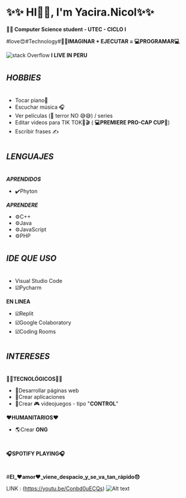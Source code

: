 # ✨✨ HI👋🏼, I'm Yacira.Nicol✨✨
**👨‍🎓 Computer Science student - UTEC - CICLO I**

#love😍#Technology#**👩‍💻IMAGINAR + EJECUTAR = 💻PROGRAMAR💻**

![stack Overflow](https://www.tokioschool.com/wp-content/uploads/2021/01/lenguaje-de-programacion-swift-1.jpg)
**I LIVE IN PERU**
#
***HOBBIES***
-
#
- Tocar piano🎹
- Escuchar música 🎧
- Ver películas (👀 terror NO 😅😅) / series
- Editar videos para TIK TOK🎥🎬 ( **💻PREMIERE PRO-CAP CUP📱**)
- Escribir frases ✍️
#
***LENGUAJES***
-
#
***APRENDIDOS***
- ✔️Phyton

***APRENDERE***
- ⚙️C++            
- ⚙️Java
- ⚙️JavaScript
- ⚙️PHP
#
***IDE QUE USO***
-
#
- Visual Studio Code
-  ☑️Pycharm

**EN LINEA**
-  ☑️Replit
-  ☑️Google Colaboratory
-  ☑️Coding Rooms
#
***INTERESES***
-
#
**👩‍💻TECNOLÓGICOS👩‍💻**
- 🌟Desarrollar páginas web 
- 🌟Crear aplicaciones
- 🌟Crear 🎮 videojuegos - tipo "**CONTROL**"

**❤️HUMANITARIOS❤️**
- 🌎Crear **ONG**
#
**🎧SPOTIFY PLAYING🎧**
#
#**El_❤️amor❤️_viene_despacio_y_se_va_tan_rápido😞**

LINK : (https://youtu.be/Conbd0uECQs)
![Alt text](https://img.youtube.com/vi/Conbd0uECQs/0.jpg)















